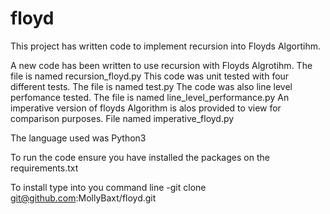 # floyd
This project has written code to implement recursion into Floyds Algortihm. 

A new code has been written to use recursion with Floyds Algrotihm. The file is named recursion_floyd.py
This code was unit tested with four different tests. The file is named test.py
The code was also line level perfomance tested. The file is named line_level_performance.py
An imperative version of floyds Algorithm is alos provided to view for comparison purposes. File named imperative_floyd.py

The language used was Python3

To run the code ensure you have installed the packages on the requirements.txt

To install type into you command line      -git clone git@github.com:MollyBaxt/floyd.git
